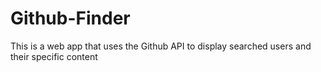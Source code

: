 # Github-Finder
This is a web app that uses the Github API to display searched users and their specific content
